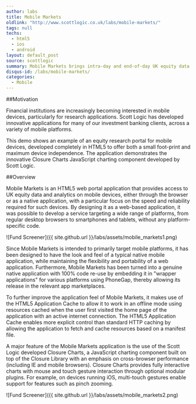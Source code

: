 ```yaml
---
author: labs
title: Mobile Markets
oldlink: "http://www.scottlogic.co.uk/labs/mobile-markets/"
tags: null
techs:
  - html5
  - ios
  - android
layout: default_post
source: scottlogic
summary: Mobile Markets brings intra-day and end-of-day UK equity data to your mobile. It supports browsing and searching as well as analytical functionality such as time-series charting.
disqus-id: /labs/mobile-markets/
categories:
  - Mobile
---
```

##Motivation

Financial institutions are increasingly becoming interested in mobile devices, particularly for research applications. Scott Logic has developed innovative applications for many of our investment banking clients, across a variety of mobile platforms.

This demo shows an example of an equity research portal for mobile devices, developed completely in HTML5 to offer both a small foot-print and maximum device independence. The application demonstrates the innovative Closure Charts JavaScript charting component developed by Scott Logic.

##Overview

Mobile Markets is an HTML5 web portal application that provides access to UK equity data and analytics on mobile devices, either through the browser or as a native application, with a particular focus on the speed and reliability required for such devices. By designing it as a web-based application, it was possible to develop a service targeting a wide range of platforms, from regular desktop browsers to smartphones and tablets, without any platform-specific code.

![Fund Screener]({{ site.github.url }}/labs/assets/mobile_markets1.png)

Since Mobile Markets is intended to primarily target mobile platforms, it has been designed to have the look and feel of a typical native mobile application, while maintaining the flexibility and portability of a web application. Furthermore, Mobile Markets has been turned into a genuine native application with 100% code re-use by embedding it in "wrapper applications" for various platforms using PhoneGap, thereby allowing its release in the relevant app marketplaces.

To further improve the application feel of Mobile Markets, it makes use of the HTML5 Application Cache to allow it to work in an offline mode using resources cached when the user first visited the home page of the application with an active internet connection. The HTML5 Application Cache enables more explicit control than standard HTTP caching by allowing the application to fetch and cache resources based on a manifest file.

A major feature of the Mobile Markets application is the use of the Scott Logic developed Closure Charts, a JavaScript charting component built on top of the Closure Library with an emphasis on cross-browser performance (including IE and mobile browsers). Closure Charts provides fully interactive charts with mouse and touch gesture interaction through optional modular plugins. For example, on devices running iOS, multi-touch gestures enable support for features such as pinch zooming.

![Fund Screener]({{ site.github.url }}/labs/assets/mobile_markets2.png)























